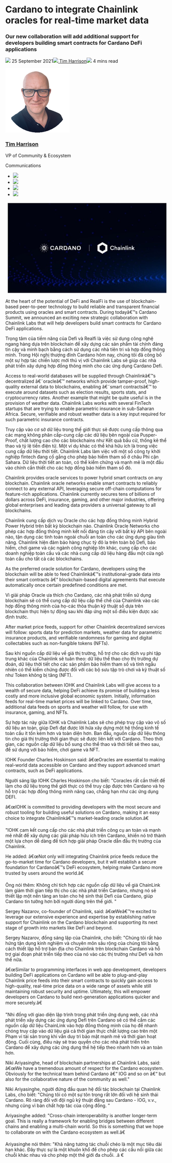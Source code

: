 # Cardano to integrate Chainlink oracles for real-time market data
### **Our new collaboration will add additional support for developers building smart contracts for Cardano DeFi applications**
![](img/2021-09-25-cardano-to-integrate-chainlink-oracles-for-real-time-market-data.002.png) 25 September 2021![](img/2021-09-25-cardano-to-integrate-chainlink-oracles-for-real-time-market-data.002.png)[ Tim Harrison](tmp//en/blog/authors/tim-harrison/page-1/)![](img/2021-09-25-cardano-to-integrate-chainlink-oracles-for-real-time-market-data.003.png) 4 mins read

![Tim Harrison](img/2021-09-25-cardano-to-integrate-chainlink-oracles-for-real-time-market-data.004.png)[](tmp//en/blog/authors/tim-harrison/page-1/)
### [**Tim Harrison**](tmp//en/blog/authors/tim-harrison/page-1/)
VP of Community & Ecosystem

Communications

- ![](img/2021-09-25-cardano-to-integrate-chainlink-oracles-for-real-time-market-data.005.png)[](mailto:tim.harrison@iohk.io "Email")
- ![](img/2021-09-25-cardano-to-integrate-chainlink-oracles-for-real-time-market-data.006.png)[](https://uk.linkedin.com/in/timbharrison "LinkedIn")
- ![](img/2021-09-25-cardano-to-integrate-chainlink-oracles-for-real-time-market-data.007.png)[](https://twitter.com/timbharrison "Twitter")
- ![](img/2021-09-25-cardano-to-integrate-chainlink-oracles-for-real-time-market-data.008.png)[](https://github.com/timbharrison "GitHub")

![Cardano to integrate Chainlink oracles for real-time market data](img/2021-09-25-cardano-to-integrate-chainlink-oracles-for-real-time-market-data.009.jpeg)

At the heart of the potential of DeFi and RealFi is the use of blockchain-based peer-to-peer technology to build reliable and transparent financial products using oracles and smart contracts. During todayâ€™s Cardano Summit, we announced an exciting new strategic collaboration with Chainlink Labs that will help developers build smart contracts for Cardano DeFi applications.

Trọng tâm của tiềm năng của Defi và Realfi là việc sử dụng công nghệ ngang hàng dựa trên blockchain để xây dựng các sản phẩm tài chính đáng tin cậy và minh bạch bằng cách sử dụng các nhà tiên tri và hợp đồng thông minh.
Trong Hội nghị thượng đỉnh Cardano hôm nay, chúng tôi đã công bố một sự hợp tác chiến lược mới thú vị với Chainlink Labs sẽ giúp các nhà phát triển xây dựng hợp đồng thông minh cho các ứng dụng Cardano Defi.

Access to real-world databases will be supplied through Chainlinkâ€™s decentralized â€˜oracleâ€™ networks which provide tamper-proof, high-quality external data to blockchains, enabling â€˜smart contractsâ€™ to execute around datasets such as election results, sports stats, and cryptocurrency rates. Another example that might be quite useful is in the provision of weather data. Chainlink Labs works with several FinTech startups that are trying to enable parametric insurance in sub-Saharan Africa. Secure, verifiable and robust weather data is a key input required for such parametric insurance contracts.

Truy cập vào cơ sở dữ liệu trong thế giới thực sẽ được cung cấp thông qua các mạng không phân cấp-cung cấp các dữ liệu bên ngoài của Pusper-Proof, chất lượng cao cho các blockchains như
Kết quả bầu cử, thống kê thể thao và tỷ lệ tiền điện tử.
Một ví dụ khác có thể khá hữu ích là trong việc cung cấp dữ liệu thời tiết.
Chainlink Labs làm việc với một số công ty khởi nghiệp fintech đang cố gắng cho phép bảo hiểm tham số ở châu Phi cận Sahara.
Dữ liệu thời tiết an toàn, có thể kiểm chứng và mạnh mẽ là một đầu vào chính cần thiết cho các hợp đồng bảo hiểm tham số đó.

Chainlink provides oracle services to power hybrid smart contracts on any blockchain. Chainlink oracle networks enable smart contracts to reliably connect to any external API, leveraging secure off-chain computations for feature-rich applications. Chainlink currently secures tens of billions of dollars across DeFi, insurance, gaming, and other major industries, offering global enterprises and leading data providers a universal gateway to all blockchains.

Chainlink cung cấp dịch vụ Oracle cho các hợp đồng thông minh Hybrid Power Hybrid trên bất kỳ blockchain nào.
Chainlink Oracle Networks cho phép các hợp đồng thông minh kết nối đáng tin cậy với bất kỳ API bên ngoài nào, tận dụng các tính toán ngoài chuỗi an toàn cho các ứng dụng giàu tính năng.
Chainlink hiện đảm bảo hàng chục tỷ đô la trên toàn bộ Defi, bảo hiểm, chơi game và các ngành công nghiệp lớn khác, cung cấp cho các doanh nghiệp toàn cầu và các nhà cung cấp dữ liệu hàng đầu một cửa ngõ toàn cầu cho tất cả các blockchains.

As the preferred oracle solution for Cardano, developers using the blockchain will be able to feed Chainlinkâ€™s institutional-grade data into their smart contracts â€“ blockchain-based digital agreements that execute automatically once certain predefined conditions are met.

Vì giải pháp Oracle ưa thích cho Cardano, các nhà phát triển sử dụng blockchain sẽ có thể cung cấp dữ liệu cấp thể chế của Chainlink vào các hợp đồng thông minh của họ-các thỏa thuận kỹ thuật số dựa trên blockchain thực hiện tự động sau khi đáp ứng một số điều kiện được xác định trước.

After market price feeds, support for other Chainlink decentralized services will follow: sports data for prediction markets, weather data for parametric insurance products, and verifiable randomness for gaming and digital collectables such as non-fungible tokens (NFTs). 

Sau khi nguồn cấp dữ liệu về giá thị trường, hỗ trợ cho các dịch vụ phi tập trung khác của Chainlink sẽ tuân theo: dữ liệu thể thao cho thị trường dự đoán, dữ liệu thời tiết cho các sản phẩm bảo hiểm tham số và tính ngẫu nhiên có thể kiểm chứng được đối với các bộ sưu tập trò chơi và kỹ thuật số như Token không bị tăng (NFT).

This collaboration between IOHK and Chainlink Labs will give access to a wealth of secure data, helping DeFi achieve its promise of building a less costly and more inclusive global economic system. Initially, information feeds for real-time market prices will be linked to Cardano. Over time, additional data feeds on sports and weather will follow, for use with insurance, gaming, and NFTs.

Sự hợp tác này giữa IOHK và Chainlink Labs sẽ cho phép truy cập vào vô số dữ liệu an toàn, giúp Defi đạt được lời hứa xây dựng một hệ thống kinh tế toàn cầu ít tốn kém hơn và toàn diện hơn.
Ban đầu, nguồn cấp dữ liệu thông tin cho giá thị trường thời gian thực sẽ được liên kết với Cardano.
Theo thời gian, các nguồn cấp dữ liệu bổ sung cho thể thao và thời tiết sẽ theo sau, để sử dụng với bảo hiểm, chơi game và NFT.

IOHK Founder Charles Hoskinson said: â€œOracles are essential to making real-world data accessible on Cardano and they support advanced smart contracts, such as DeFi applications. 

Người sáng lập IOHK Charles Hoskinson cho biết: "Coracles rất cần thiết để làm cho dữ liệu trong thế giới thực có thể truy cập được trên Cardano và họ hỗ trợ các hợp đồng thông minh nâng cao, chẳng hạn như các ứng dụng DEFI.

â€œIOHK is committed to providing developers with the most secure and robust tooling for building useful solutions on Cardano, making it an easy choice to integrate Chainlinkâ€™s market-leading oracle solution.â€ 

"IOHK cam kết cung cấp cho các nhà phát triển công cụ an toàn và mạnh mẽ nhất để xây dựng các giải pháp hữu ích trên Cardano, khiến nó trở thành một lựa chọn dễ dàng để tích hợp giải pháp Oracle dẫn đầu thị trường của Chainlink.

He added: â€œNot only will integrating Chainlink price feeds reduce the go-to-market time for Cardano developers, but it will establish a secure foundation for Cardanoâ€™s DeFi ecosystem, helping make Cardano more trusted by users around the world.â€ 

Ông nói thêm: Không chỉ tích hợp các nguồn cấp dữ liệu về giá ChainLink làm giảm thời gian tiếp thị cho các nhà phát triển Cardano, nhưng nó sẽ thiết lập một nền tảng an toàn cho hệ sinh thái Defi của Cardano, giúp Cardano tin tưởng hơn bởi người dùng trên thế giới.
"

Sergey Nazarov, co-founder of Chainlink, said: â€œWeâ€™re excited to leverage our extensive experience and expertise by establishing native support for Chainlink on the Cardano blockchain and supporting its next stage of growth into markets like DeFi and beyond.

Sergey Nazarov, đồng sáng lập của Chainlink, cho biết: "Chúng tôi rất hào hứng tận dụng kinh nghiệm và chuyên môn sâu rộng của chúng tôi bằng cách thiết lập hỗ trợ bản địa cho Chainlink trên blockchain Cardano và hỗ trợ giai đoạn phát triển tiếp theo của nó vào các thị trường như Defi và hơn thế nữa.

â€œSimilar to programming interfaces in web app development, developers building DeFi applications on Cardano will be able to plug-and-play Chainlink price feeds into their smart contracts to quickly gain access to high-quality, real-time price data on a wide range of assets while still maintaining robust security and uptime. Ultimately, this will empower developers on Cardano to build next-generation applications quicker and more securely.â€

"Nhi đồng với giao diện lập trình trong phát triển ứng dụng web, các nhà phát triển xây dựng các ứng dụng Defi trên Cardano sẽ có thể cắm các nguồn cấp dữ liệu ChainLink vào hợp đồng thông minh của họ để nhanh chóng truy cập vào dữ liệu giá cả thời gian thực chất lượng cao trên một
Phạm vi tài sản trong khi vẫn duy trì bảo mật mạnh mẽ và thời gian hoạt động.
Cuối cùng, điều này sẽ trao quyền cho các nhà phát triển trên Cardano để xây dựng các ứng dụng thế hệ tiếp theo nhanh hơn và an toàn hơn.

Niki Ariyasinghe, head of blockchain partnerships at Chainlink Labs, said: â€œWe have a tremendous amount of respect for the Cardano ecosystem. Obviously for the technical team behind Cardano â€“ IOG and so on â€“ but also for the collaborative nature of the community as well." 

Niki Ariyasinghe, người đứng đầu quan hệ đối tác blockchain tại Chainlink Labs, cho biết: "Chúng tôi có một sự tôn trọng rất lớn đối với hệ sinh thái Cardano.
Rõ ràng đối với đội ngũ kỹ thuật đằng sau Cardano - IOG, v.v., nhưng cũng vì bản chất hợp tác của cộng đồng. "

Ariyasinghe added: "Cross-chain interoperability is another longer-term goal. This is really a framework for enabling bridges between different chains and enabling a multi-chain world. So this is something that we hope to collaborate on with the Cardano ecosystem as well.â€

Ariyasinghe nói thêm: "Khả năng tương tác chuỗi chéo là một mục tiêu dài hạn khác. Đây thực sự là một khuôn khổ để cho phép các cầu nối giữa các chuỗi khác nhau và cho phép một thế giới đa chuỗi.
.â €

